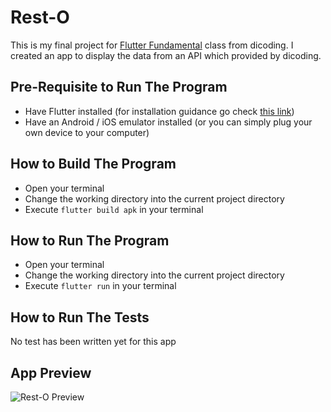 # Rest-O

This is my final project for [Flutter Fundamental](https://www.dicoding.com/academies/195) class from dicoding. I created an app to display the data from an API which provided by dicoding.

## Pre-Requisite to Run The Program

- Have Flutter installed (for installation guidance go check [this link](https://flutter.dev/docs/get-started/install))
- Have an Android / iOS emulator installed (or you can simply plug your own device to your computer)

## How to Build The Program

- Open your terminal
- Change the working directory into the current project directory
- Execute `flutter build apk` in your terminal

## How to Run The Program

- Open your terminal
- Change the working directory into the current project directory
- Execute `flutter run` in your terminal

## How to Run The Tests

No test has been written yet for this app

## App Preview

![Rest-O Preview](https://user-images.githubusercontent.com/46013258/108455816-8618b780-72a1-11eb-9ae6-94062d14df4a.png)

